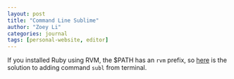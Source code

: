```yaml
--- 
layout: post 
title: "Command Line Sublime" 
author: "Zoey Li"
categories: journal 
tags: [personal-website, editor] 
---
```


If you installed Ruby using RVM, the $PATH has an `rvm` prefix, so [here](https://stackoverflow.com/questions/11889484/command-subl-from-terminal-dont-work) is the
solution to adding command `subl` from terminal. 
